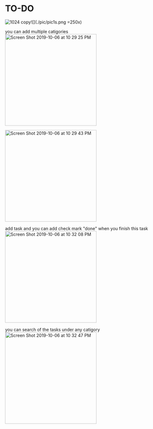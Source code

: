 # TO-DO
![1024 copy](https://user-images.githubusercontent.com/35971760/66274730-398a3300-e88a-11e9-87b9-1b2bfbe8ab1d.png)![](./pic/pic1s.png =250x)

you can add multiple catigories
<img width="300" alt="Screen Shot 2019-10-06 at 10 29 25 PM" src="https://user-images.githubusercontent.com/35971760/66274697-fb8d0f00-e889-11e9-8c1f-dbf036eab6f4.png">

<img width="300" alt="Screen Shot 2019-10-06 at 10 29 43 PM" src="https://user-images.githubusercontent.com/35971760/66274699-fcbe3c00-e889-11e9-8cda-90c548f3bf16.png">

add task and you can add check mark "done" when you finish this task
<img width="300" alt="Screen Shot 2019-10-06 at 10 32 08 PM" src="https://user-images.githubusercontent.com/35971760/66274700-fdef6900-e889-11e9-9820-df998d4a0a76.png">

you can search of the tasks under any catigory
<img width="300" alt="Screen Shot 2019-10-06 at 10 32 47 PM" src="https://user-images.githubusercontent.com/35971760/66274702-ff209600-e889-11e9-88b8-6d1e42e5ca17.png">
